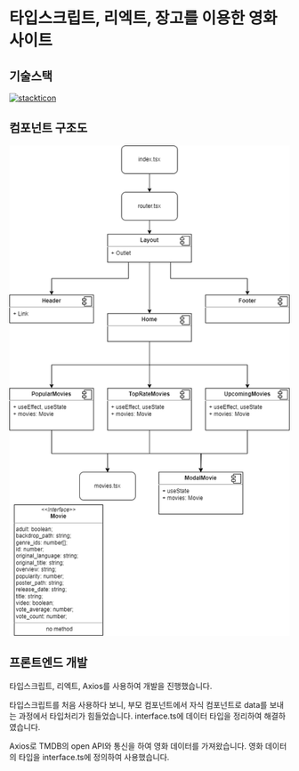 # 타입스크립트, 리엑트, 장고를 이용한 영화사이트

## 기술스택
[![stackticon](https://firebasestorage.googleapis.com/v0/b/stackticon-81399.appspot.com/o/images%2F1698289763662?alt=media&token=fd723b54-e66e-4969-9e8e-d2a0731e5188)](https://github.com/msdio/stackticon)

## 컴포넌트 구조도
<img src="./front_end/../컴포넌트_구조도.drawio.png" style="background-color:white">

## 프론트엔드 개발
타입스크립트, 리엑트, Axios를 사용하여 개발을 진행했습니다.

타입스크립트를 처음 사용하다 보니, 부모 컴포넌트에서 자식 컴포넌트로 data를 보내는 과정에서 타입처리가 힘들었습니다.
interface.ts에 데이터 타입을 정리하여 해결하였습니다.

Axios로 TMDB의 open API와 통신을 하여 영화 데이터를 가져왔습니다. 영화 데이터의 타입을 interface.ts에 정의하여 사용했습니다.